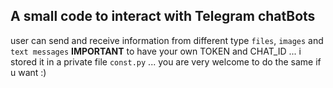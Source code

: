 ## A small code to interact with Telegram chatBots 
user can send and receive information from different type `files`,  `images` and `text messages`
**IMPORTANT** to have your own TOKEN and CHAT_ID ... i stored it in  a private file `const.py` ... you are very welcome to do the same if u want :)
